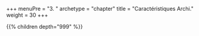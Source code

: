 +++
menuPre = "3. "
archetype = "chapter"
title = "Caractéristiques Archi."
weight = 30
+++

{{% children depth="999" %}}
